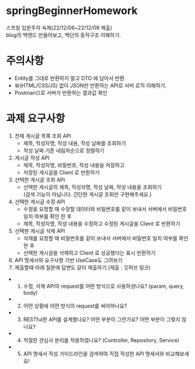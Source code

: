 # springBeginnerHomework
스프링 입문주차 숙제(22/12/06~22/12/09 제출)  
blog의 백엔드 만들어보고, 백단의 동작구조 이해하기.  

# 주의사항  
- Entity를 그대로 반환하지 말고 DTO 에 담아서 반환.  
- 뷰(HTML/CSS/JS) 없이 JSON만 반환하는 API로 서버 로직 이해하기.  
- Postman으로 서버가 반환하는 결과값 확인

# 과제 요구사항  
1. 전체 게시글 목록 조회 API  
    - 제목, 작성자명, 작성 내용, 작성 날짜를 조회하기  
    - 작성 날짜 기준 내림차순으로 정렬하기  
2. 게시글 작성 API  
    - 제목, 작성자명, 비밀번호, 작성 내용을 저장하고  
    - 저장된 게시글을 Client 로 반환하기  
3. 선택한 게시글 조회 API  
    - 선택한 게시글의 제목, 작성자명, 작성 날짜, 작성 내용을 조회하기   
    (검색 기능이 아닙니다. 간단한 게시글 조회만 구현해주세요.)  
4. 선택한 게시글 수정 API  
    - 수정을 요청할 때 수정할 데이터와 비밀번호를 같이 보내서 서버에서 비밀번호 일치 여부를 확인 한 후  
    - 제목, 작성자명, 작성 내용을 수정하고 수정된 게시글을 Client 로 반환하기  
5. 선택한 게시글 삭제 API  
    - 삭제를 요청할 때 비밀번호를 같이 보내서 서버에서 비밀번호 일치 여부를 확인 한 후  
    - 선택한 게시글을 삭제하고 Client 로 성공했다는 표시 반환하기  
6. API 명세서와 요구사항 기반 UseCase도 그려보기 
7. 제출할때 아래 질문에 답변도 같이 제출하기.(제출 : 깃허브 링크)  
  - 1. 수정, 삭제 API의 request를 어떤 방식으로 사용하셨나요? (param, query, body)   
  - 2. 어떤 상황에 어떤 방식의 request를 써야하나요?  
  - 3. RESTful한 API를 설계했나요? 어떤 부분이 그런가요? 어떤 부분이 그렇지 않나요?   
  - 4. 적절한 관심사 분리를 적용하였나요? (Controller, Repository, Service)  
  - 5. API 명세서 작성 가이드라인을 검색하여 직접 작성한 API 명세서와 비교해보세요!  
